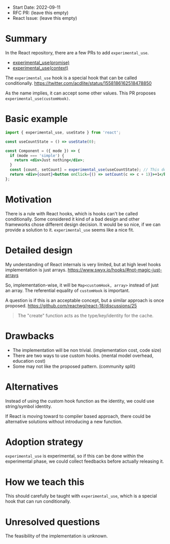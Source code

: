 - Start Date: 2022-09-11
- RFC PR: (leave this empty)
- React Issue: (leave this empty)

# Summary

In the React repository, there are a few PRs to add `experimental_use`.
- [experimental_use(promise)](https://github.com/facebook/react/pull/25084)
- [experimental_use(context)](https://github.com/facebook/react/pull/25202)

The `experimental_use` hook is a special hook that can be called conditionally.
https://twitter.com/acdlite/status/1558186162518478850

As the name implies, it can accept some other values.
This PR proposes `experimental_use(customHook)`.

# Basic example

```jsx
import { experimental_use, useState } from 'react';

const useCountState = () => useState(0);

const Component = ({ mode }) => {
  if (mode === 'simple') {
    return <div>Just nothing</div>;
  }
  const [count, setCount] = experimental_use(useCountState); // This doesn't violate the React hooks rule.
  return <div>{count}<button onClick={() => setCount(c => c + 1)}>+1</button></count>
};
```

# Motivation

There is a rule with React hooks, which is hooks can't be called conditionally.
Some considered it kind of a bad design and other frameworks chose different design decision.
It would be so nice, if we can provide a solution to it.
`experimental_use` seems like a nice fit.

# Detailed design

My understanding of React internals is very limited, but at high level
hooks implementation is just arrays. https://www.swyx.io/hooks/#not-magic-just-arrays

So, implementation-wise, it will be `Map<customHook, array>` instead of just an array.
The referential equality of `customHook` is important.

A question is if this is an acceptable concept, but a similar approach is once proposed.
https://github.com/reactwg/react-18/discussions/25
> The "create" function acts as the type/key/identity for the cache.

# Drawbacks

- The implementation will be non trivial. (implementation cost, code size)
- There are two ways to use custom hooks. (mental model overhead, education cost)
- Some may not like the proposed pattern. (community split)

# Alternatives

Instead of using the custom hook function as the identity, we could use string/symbol identity.

If React is moving toward to compiler based approach,
there could be alternative solutions without introducing a new function.

# Adoption strategy

`experimental_use` is experimental, so if this can be done within the experimental phase,
we could collect feedbacks before actually releasing it.

# How we teach this

This should carefully be taught with `experimental_use`, which is a special hook that can run conditionally.

# Unresolved questions

The feasibility of the implementation is unknown.
